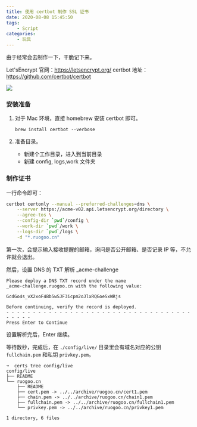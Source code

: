 ```yaml
---
title: 使用 certbot 制作 SSL 证书
date: 2020-08-08 15:45:50
tags:
    - Script
categories:
    - 玩具
---
```


由于经常会去制作一下，干脆记下来。

<!--more-->

Let'sEncrypt 官网：https://letsencrypt.org/
certbot 地址：https://github.com/certbot/certbot

![](https://pico.oss-cn-hangzhou.aliyuncs.com/uPic/GNq2G4.png)

### 安装准备

1. 对于 Mac 环境，直接 homebrew 安装 certbot 即可。

    ```
    brew install certbot --verbose
    ```

2. 准备目录。
    - 新建个工作目录，进入到当前目录
    - 新建 config, logs,work 文件夹

### 制作证书

一行命令即可：

```bash
certbot certonly --manual --preferred-challenges=dns \
    --server https://acme-v02.api.letsencrypt.org/directory \
    --agree-tos \
    --config-dir `pwd`/config \
    --work-dir `pwd`/work \
    --logs-dir `pwd`/logs \
    -d "*.ruogoo.cn"
```

第一次，会提示输入接收提醒的邮箱，询问是否公开邮箱、是否记录 IP 等，不允许就会退出。

然后，设置 DNS 的 TXT 解析 \_acme-challenge

```
Please deploy a DNS TXT record under the name
_acme-challenge.ruogoo.cn with the following value:

GcdGo4s_vX2xoF4Bb5wSJF3icpm2oJlxRQGoeSxWRjs

Before continuing, verify the record is deployed.
- - - - - - - - - - - - - - - - - - - - - - - - - - - - - - - - - - - - - - - -
Press Enter to Continue
```

设置解析完后，Enter 继续。

等待数秒，完成后，在 `./config/live/` 目录里会有域名对应的公钥 `fullchain.pem` 和私钥 `privkey.pem`。

```
➜  certs tree config/live
config/live
├── README
└── ruogoo.cn
    ├── README
    ├── cert.pem -> ../../archive/ruogoo.cn/cert1.pem
    ├── chain.pem -> ../../archive/ruogoo.cn/chain1.pem
    ├── fullchain.pem -> ../../archive/ruogoo.cn/fullchain1.pem
    └── privkey.pem -> ../../archive/ruogoo.cn/privkey1.pem

1 directory, 6 files
```
